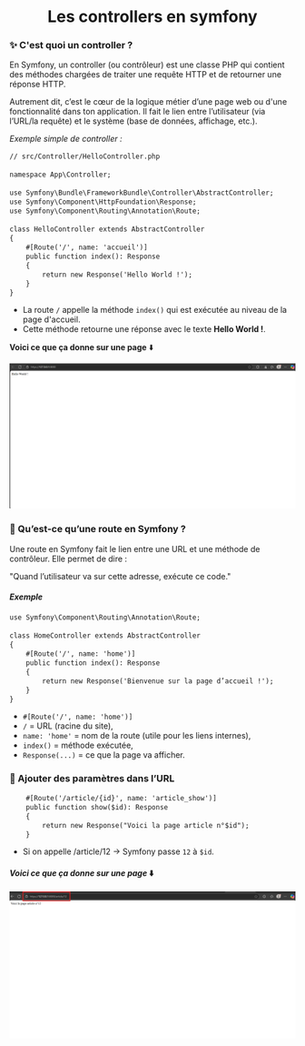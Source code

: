 <h1 align="center">Les controllers en symfony</h1>

### ✨ C'est quoi un controller ?
En Symfony, un controller (ou contrôleur) est une classe PHP qui contient des méthodes chargées de traiter une requête HTTP et de retourner une réponse HTTP.

Autrement dit, c’est le cœur de la logique métier d’une page web ou d'une fonctionnalité dans ton application. Il fait le lien entre l’utilisateur (via l’URL/la requête) et le système (base de données, affichage, etc.).

*Exemple simple de controller :*
```symfony
// src/Controller/HelloController.php

namespace App\Controller;

use Symfony\Bundle\FrameworkBundle\Controller\AbstractController;
use Symfony\Component\HttpFoundation\Response;
use Symfony\Component\Routing\Annotation\Route;

class HelloController extends AbstractController
{
    #[Route('/', name: 'accueil')]
    public function index(): Response
    {
        return new Response('Hello World !');
    }
}
```
- La route `/` appelle la méthode `index()` qui est exécutée au niveau de la page d'accueil.
- Cette méthode retourne une réponse avec le texte **Hello World !**.

**Voici ce que ça donne sur une page** ⬇️

![helloWorld](https://github.com/Kosal-DEV/Symfony/blob/main/symfony/Exemple-helloWorld.png?raw=true)

### 🚦 Qu’est-ce qu’une route en Symfony ?

Une route en Symfony fait le lien entre une URL et une méthode de contrôleur. Elle permet de dire :

"Quand l’utilisateur va sur cette adresse, exécute ce code."

#### *Exemple*
```symfony
use Symfony\Component\Routing\Annotation\Route;

class HomeController extends AbstractController
{
    #[Route('/', name: 'home')]
    public function index(): Response
    {
        return new Response('Bienvenue sur la page d’accueil !');
    }
}
```
- `#[Route('/', name: 'home')]`
- `/` = URL (racine du site),
- `name: 'home'` = nom de la route (utile pour les liens internes),
- `index()` = méthode exécutée,
- `Response(...)` = ce que la page va afficher.

### 🔧 Ajouter des paramètres dans l’URL
```symfony
    #[Route('/article/{id}', name: 'article_show')]
    public function show($id): Response
    {
        return new Response("Voici la page article n°$id");
    }
```
- Si on appelle /article/12 → Symfony passe `12` à `$id`.

#### *Voici ce que ça donne sur une page* ⬇️
![parametre](https://github.com/Kosal-DEV/Symfony/blob/main/symfony/Route-parametre.png?raw=true)

